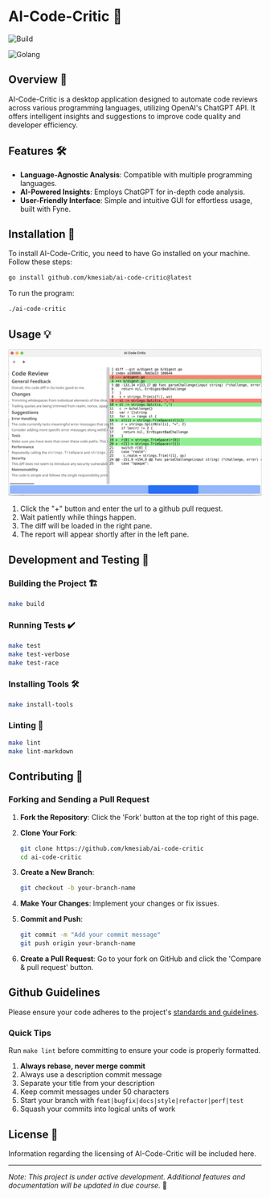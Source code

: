 # AI-Code-Critic 🚀

 ![Build](https://github.com/kmesiab/ai-code-critic/actions/workflows/go.yml/badge.svg)
 
![Golang](https://img.shields.io/badge/Go-00add8.svg?labelColor=171e21&style=for-the-badge&logo=go)
## Overview 🌟

AI-Code-Critic is a desktop application designed to automate code reviews
across various programming languages, utilizing OpenAI's ChatGPT API.
It offers intelligent insights and suggestions to improve code quality
and developer efficiency.

## Features 🛠️

- **Language-Agnostic Analysis**: Compatible with multiple programming
languages.
- **AI-Powered Insights**: Employs ChatGPT for in-depth code analysis.
- **User-Friendly Interface**: Simple and intuitive GUI for effortless
usage, built with Fyne.

## Installation 🔧

To install AI-Code-Critic, you need to have Go installed on your machine.
Follow these steps:

```bash
go install github.com/kmesiab/ai-code-critic@latest
```

To run the program:

```bash
./ai-code-critic
```

## Usage 💡

![Screenshot](./assets/screenshot.png)

1. Click the "+" button and enter the url to a github pull request.
2. Wait patiently while things happen.
3. The diff will be loaded in the right pane.
4. The report will appear shortly after in the left pane.

## Development and Testing 🧪

### Building the Project 🏗️

```bash
make build
```

### Running Tests ✔️

```bash
make test
make test-verbose
make test-race
```

### Installing Tools 🛠️

```bash
make install-tools
```

### Linting 🧹

```bash
make lint
make lint-markdown
```

## Contributing 🤝

### Forking and Sending a Pull Request

1. **Fork the Repository**: Click the 'Fork' button at the top right of this
page.
2. **Clone Your Fork**:

   ```bash
   git clone https://github.com/kmesiab/ai-code-critic
   cd ai-code-critic
   ```

3. **Create a New Branch**:

   ```bash
   git checkout -b your-branch-name
   ```

4. **Make Your Changes**: Implement your changes or fix issues.
5. **Commit and Push**:

   ```bash
   git commit -m "Add your commit message"
   git push origin your-branch-name
   ```

6. **Create a Pull Request**: Go to your fork on GitHub and click the
'Compare & pull request' button.

## Github Guidelines

Please ensure your code adheres to the project's
[standards and guidelines](https://github.com/kmesiab/ai-code-critic/discussions/24).

### Quick Tips

Run `make lint` before committing to ensure your code is properly formatted.

1. **Always rebase, never merge commit**
2. Always use a description commit message
3. Separate your title from your description
4. Keep commit messages under 50 characters
5. Start your branch with `feat|bugfix|docs|style|refactor|perf|test`
6. Squash your commits into logical units of work

## License 📝

Information regarding the licensing of AI-Code-Critic will be included here.

---

*Note: This project is under active development. Additional features
and documentation will be updated in due course.* 🌈
